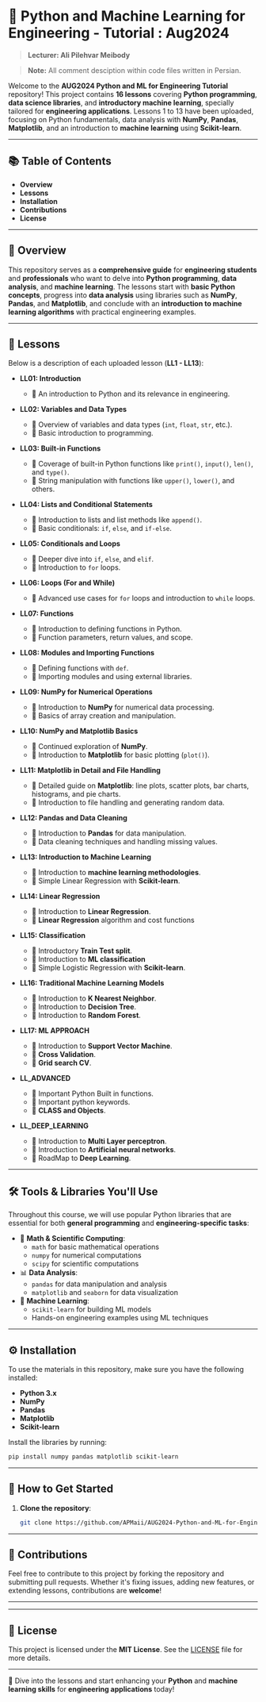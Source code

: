 
# 🐍 **Python and Machine Learning for Engineering - Tutorial : Aug2024**
> **Lecturer: Ali Pilehvar Meibody** 

> **Note:** All comment desciption within code files written in Persian.

Welcome to the **AUG2024 Python and ML for Engineering Tutorial** repository! This project contains **16 lessons** covering **Python programming**, **data science libraries**, and **introductory machine learning**, specially tailored for **engineering applications**. Lessons 1 to 13 have been uploaded, focusing on Python fundamentals, data analysis with **NumPy**, **Pandas**, **Matplotlib**, and an introduction to **machine learning** using **Scikit-learn**.

---

## 📚 **Table of Contents**

- **Overview**
- **Lessons**
- **Installation**
- **Contributions**
- **License**

---

## 📝 **Overview**

This repository serves as a **comprehensive guide** for **engineering students** and **professionals** who want to delve into **Python programming**, **data analysis**, and **machine learning**. The lessons start with **basic Python concepts**, progress into **data analysis** using libraries such as **NumPy**, **Pandas**, and **Matplotlib**, and conclude with an **introduction to machine learning algorithms** with practical engineering examples.

---
## 📖 **Lessons**

Below is a description of each uploaded lesson (**LL1 - LL13**):

- **LL01: Introduction**
  - 🔹 An introduction to Python and its relevance in engineering.

- **LL02: Variables and Data Types**
  - 🔹 Overview of variables and data types (`int`, `float`, `str`, etc.).
  - 🔹 Basic introduction to programming.

- **LL03: Built-in Functions**
  - 🔹 Coverage of built-in Python functions like `print()`, `input()`, `len()`, and `type()`.
  - 🔹 String manipulation with functions like `upper()`, `lower()`, and others.

- **LL04: Lists and Conditional Statements**
  - 🔹 Introduction to lists and list methods like `append()`.
  - 🔹 Basic conditionals: `if`, `else`, and `if-else`.

- **LL05: Conditionals and Loops**
  - 🔹 Deeper dive into `if`, `else`, and `elif`.
  - 🔹 Introduction to `for` loops.

- **LL06: Loops (For and While)**
  - 🔹 Advanced use cases for `for` loops and introduction to `while` loops.

- **LL07: Functions**
  - 🔹 Introduction to defining functions in Python.
  - 🔹 Function parameters, return values, and scope.

- **LL08: Modules and Importing Functions**
  - 🔹 Defining functions with `def`.
  - 🔹 Importing modules and using external libraries.

- **LL09: NumPy for Numerical Operations**
  - 🔹 Introduction to **NumPy** for numerical data processing.
  - 🔹 Basics of array creation and manipulation.

- **LL10: NumPy and Matplotlib Basics**
  - 🔹 Continued exploration of **NumPy**.
  - 🔹 Introduction to **Matplotlib** for basic plotting (`plot()`).

- **LL11: Matplotlib in Detail and File Handling**
  - 🔹 Detailed guide on **Matplotlib**: line plots, scatter plots, bar charts, histograms, and pie charts.
  - 🔹 Introduction to file handling and generating random data.

- **LL12: Pandas and Data Cleaning**
  - 🔹 Introduction to **Pandas** for data manipulation.
  - 🔹 Data cleaning techniques and handling missing values.

- **LL13: Introduction to Machine Learning**
  - 🔹 Introduction to **machine learning methodologies**.
  - 🔹 Simple Linear Regression with **Scikit-learn**.
    
- **LL14: Linear Regression**
  - 🔹 Introduction to **Linear Regression**.
  - 🔹 **Linear Regression** algorithm and cost functions
    
- **LL15: Classification**
  - 🔹 Introductory **Train Test split**.
  - 🔹 Introduction to **ML classification**
  - 🔹 Simple Logistic Regression with **Scikit-learn**.
    
- **LL16: Traditional Machine Learning Models**
  - 🔹 Introduction to **K Nearest Neighbor**.
  - 🔹 Introduction to **Decision Tree**.
  - 🔹 Introduction to **Random Forest**.
    
- **LL17: ML APPROACH**
  - 🔹 Introduction to **Support Vector Machine**.
  - 🔹 **Cross Validation**.
  - 🔹 **Grid search CV**.
 
- **LL_ADVANCED**
  - 🔹 Important Python Built in functions.
  - 🔹 Important python keywords.
  - 🔹 **CLASS and Objects**.
    
- **LL_DEEP_LEARNING**
  - 🔹 Introduction to **Multi Layer perceptron**.
  - 🔹 Introduction to **Artificial neural networks**.
  - 🔹 RoadMap to **Deep Learning**.
 

---

## 🛠️ **Tools & Libraries You'll Use**

Throughout this course, we will use popular Python libraries that are essential for both **general programming** and **engineering-specific tasks**:

- 🧮 **Math & Scientific Computing**:
  - `math` for basic mathematical operations
  - `numpy` for numerical computations
  - `scipy` for scientific computations
- 📊 **Data Analysis**:
  - `pandas` for data manipulation and analysis
  - `matplotlib` and `seaborn` for data visualization
- 🤖 **Machine Learning**:
  - `scikit-learn` for building ML models
  - Hands-on engineering examples using ML techniques

---

## ⚙️ **Installation**

To use the materials in this repository, make sure you have the following installed:

- **Python 3.x**
- **NumPy**
- **Pandas**
- **Matplotlib**
- **Scikit-learn**

Install the libraries by running:

```bash
pip install numpy pandas matplotlib scikit-learn
```
---


## 💾 **How to Get Started**

1. **Clone the repository**:
   ```bash
   git clone https://github.com/APMaii/AUG2024-Python-and-ML-for-Engineering-Tutorial.git
---


## 🤝 **Contributions**

Feel free to contribute to this project by forking the repository and submitting pull requests. Whether it's fixing issues, adding new features, or extending lessons, contributions are **welcome**!

---

---

## 📄 **License**

This project is licensed under the **MIT License**. See the [LICENSE](LICENSE) file for more details.

---

🚀 Dive into the lessons and start enhancing your **Python** and **machine learning skills** for **engineering applications** today!

